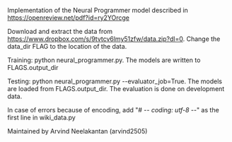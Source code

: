 Implementation of the Neural Programmer model described in https://openreview.net/pdf?id=ry2YOrcge

Download and extract the data from https://www.dropbox.com/s/9tvtcv6lmy51zfw/data.zip?dl=0. Change the data_dir FLAG to the location of the data.

Training: python neural_programmer.py. The models are written to FLAGS.output_dir

Testing: python neural_programmer.py --evaluator_job=True. The models are loaded from FLAGS.output_dir. The evaluation is done on development data.

In case of errors because of encoding, add "# -*- coding: utf-8 -*-" as the first line in wiki_data.py

Maintained by Arvind Neelakantan (arvind2505)
